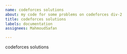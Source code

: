 ```yaml
---
name: codeforces solutions
about: my code for some problems on codeforces div-2
title: codeforces solutions
labels: documentation
assignees: MahmoudSafan

---
```


codeforces solutions
